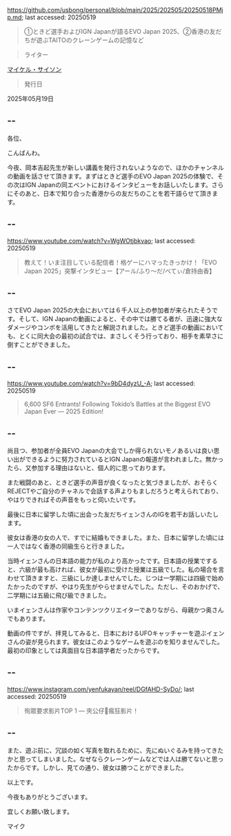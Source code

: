https://github.com/usbong/personal/blob/main/2025/202505/20250518PMjp.md; last accessed: 20250519

> ①ときど選手およびIGN Japanが語るEVO Japan 2025、②香港の友だちが遊ぶTAITOのクレーンゲームの記憶など
 
> ライター

[マイケル・サイソン](https://www.linkedin.com/in/michaelsyson/)

> 発行日

2025年05月19日

## --

各位、

こんばんわ。

今夜、岡本吉起先生が新しい講義を発行されないようなので、ほかのチャンネルの動画を話させて頂きます。まずはときど選手のEVO Japan 2025の体験で、その次はIGN Japanの同エベントにおけるインタビューをお話しいたします。さらにそのあと、日本で知り合った香港からの友だちのことを若干語らせて頂きます。

## --

https://www.youtube.com/watch?v=WgWOtjbkvao; last accessed: 20250519

> 教えて！いま注目している配信者！格ゲーにハマったきっかけ！「EVO Japan 2025」突撃インタビュー【アール/ふり～だ/べてぃ/倉持由香】 

## --

さてEVO Japan 2025の大会においては６千人以上の参加者が来られたそうです。そして、IGN Japanの動画によると、その中では勝てる者が、迅速に強大なダメージやコンボを活用してきたと解説されました。ときど選手の動画においても、とくに同大会の最初の試合では、まさしくそう行っており、相手を素早さに倒すことができました。

## --

https://www.youtube.com/watch?v=9bD4dyzU_-A; last accessed: 20250519

> 6,600 SF6 Entrants! Following Tokido’s Battles at the Biggest EVO Japan Ever — 2025 Edition! 

## --

尚且つ、参加者が全員EVO Japanの大会でしか得られないモノあるいは良い思い出ができるように努力されているとIGN Japanの報道が言われました。無かったら、又参加する理由はないと、個人的に思っております。

また戦闘のあと、ときど選手の声音が良くなったと気づきましたが、おそらくREJECTやご自分のチャネルで会話する声よりもましだろうと考えられており、やはりできればその声音をもっと伺いたいです。

最後に日本に留学した頃に出会った友だちイェンさんのIGを若干お話しいたします。

彼女は香港の女の人で、すでに結婚もできました。また、日本に留学した頃には一人ではなく香港の同級生らと行きました。

当時イェンさんの日本語の能力が私のより高かったです。日本語の授業ですると、六級が最も高ければ、彼女が最初に受けた授業は五級でした。私の場合を言わせて頂きますと、三級にしか達しませんでした。じつは一学期には四級で始めたかったのですが、やはり先生がやらせませんでした。ただし、そのおかげで、二学期には五級に飛び級できました。

いまイェンさんは作家やコンテンツクリエイターでありながら、母親かつ奥さんでもあります。

動画の件ですが、拝見してみると、日本におけるUFOキャッチャーを遊ぶイェンさんの姿が見られます。彼女はこのようなゲームを遊ぶのを知りませんでした。最初の印象としては真面目な日本語学者だったからです。

## --

https://www.instagram.com/yenfukayan/reel/DGfAHD-SyDo/; last accessed: 20250519

> 徇眾要求影片TOP 1 — 夾公仔🧸瘋狂影片！

## --

また、遊ぶ前に、冗談の如く写真を取れるために、先にぬいぐるみを持ってきたかと思ってしまいました。なぜならクレーンゲームなどでは人は勝てないと思ったからです。しかし、見ての通り、彼女は勝つことができました。

以上です。

今夜もありがとうございます。

宜しくお願い致します。

マイク
